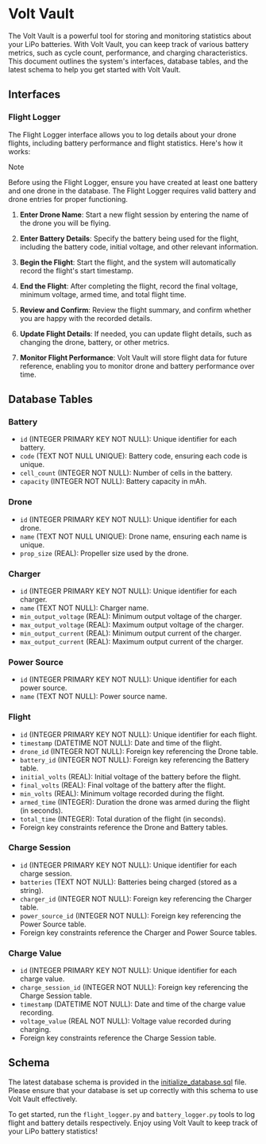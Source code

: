 # Volt Vault

The Volt Vault is a powerful tool for storing and monitoring statistics about your LiPo batteries. With Volt Vault, you can keep track of various battery metrics, such as cycle count, performance, and charging characteristics. This document outlines the system's interfaces, database tables, and the latest schema to help you get started with Volt Vault.

## Interfaces

### Flight Logger
The Flight Logger interface allows you to log details about your drone flights, including battery performance and flight statistics. Here's how it works:

>[!Note] 
>Before using the Flight Logger, ensure you have created at least one battery and one drone in the database. The Flight Logger requires valid battery and drone entries for proper functioning.


1. **Enter Drone Name**: Start a new flight session by entering the name of the drone you will be flying.
    
2. **Enter Battery Details**: Specify the battery being used for the flight, including the battery code, initial voltage, and other relevant information.
    
3. **Begin the Flight**: Start the flight, and the system will automatically record the flight's start timestamp.
    
4. **End the Flight**: After completing the flight, record the final voltage, minimum voltage, armed time, and total flight time.
    
5. **Review and Confirm**: Review the flight summary, and confirm whether you are happy with the recorded details.
    
6. **Update Flight Details**: If needed, you can update flight details, such as changing the drone, battery, or other metrics.
    
7. **Monitor Flight Performance**: Volt Vault will store flight data for future reference, enabling you to monitor drone and battery performance over time.
    

## Database Tables

### Battery

- `id` (INTEGER PRIMARY KEY NOT NULL): Unique identifier for each battery.
- `code` (TEXT NOT NULL UNIQUE): Battery code, ensuring each code is unique.
- `cell_count` (INTEGER NOT NULL): Number of cells in the battery.
- `capacity` (INTEGER NOT NULL): Battery capacity in mAh.

### Drone

- `id` (INTEGER PRIMARY KEY NOT NULL): Unique identifier for each drone.
- `name` (TEXT NOT NULL UNIQUE): Drone name, ensuring each name is unique.
- `prop_size` (REAL): Propeller size used by the drone.

### Charger

- `id` (INTEGER PRIMARY KEY NOT NULL): Unique identifier for each charger.
- `name` (TEXT NOT NULL): Charger name.
- `min_output_voltage` (REAL): Minimum output voltage of the charger.
- `max_output_voltage` (REAL): Maximum output voltage of the charger.
- `min_output_current` (REAL): Minimum output current of the charger.
- `max_output_current` (REAL): Maximum output current of the charger.

### Power Source

- `id` (INTEGER PRIMARY KEY NOT NULL): Unique identifier for each power source.
- `name` (TEXT NOT NULL): Power source name.

### Flight

- `id` (INTEGER PRIMARY KEY NOT NULL): Unique identifier for each flight.
- `timestamp` (DATETIME NOT NULL): Date and time of the flight.
- `drone_id` (INTEGER NOT NULL): Foreign key referencing the Drone table.
- `battery_id` (INTEGER NOT NULL): Foreign key referencing the Battery table.
- `initial_volts` (REAL): Initial voltage of the battery before the flight.
- `final_volts` (REAL): Final voltage of the battery after the flight.
- `min_volts` (REAL): Minimum voltage recorded during the flight.
- `armed_time` (INTEGER): Duration the drone was armed during the flight (in seconds).
- `total_time` (INTEGER): Total duration of the flight (in seconds).
- Foreign key constraints reference the Drone and Battery tables.

### Charge Session

- `id` (INTEGER PRIMARY KEY NOT NULL): Unique identifier for each charge session.
- `batteries` (TEXT NOT NULL): Batteries being charged (stored as a string).
- `charger_id` (INTEGER NOT NULL): Foreign key referencing the Charger table.
- `power_source_id` (INTEGER NOT NULL): Foreign key referencing the Power Source table.
- Foreign key constraints reference the Charger and Power Source tables.

### Charge Value

- `id` (INTEGER PRIMARY KEY NOT NULL): Unique identifier for each charge value.
- `charge_session_id` (INTEGER NOT NULL): Foreign key referencing the Charge Session table.
- `timestamp` (DATETIME NOT NULL): Date and time of the charge value recording.
- `voltage_value` (REAL NOT NULL): Voltage value recorded during charging.
- Foreign key constraints reference the Charge Session table.

## Schema

The latest database schema is provided in the [initialize_database.sql](https://github.com/ScottLangridge/Volt-Vault/blob/master/initialise_db.sql) file. Please ensure that your database is set up correctly with this schema to use Volt Vault effectively.

To get started, run the `flight_logger.py` and `battery_logger.py` tools to log flight and battery details respectively. Enjoy using Volt Vault to keep track of your LiPo battery statistics!
